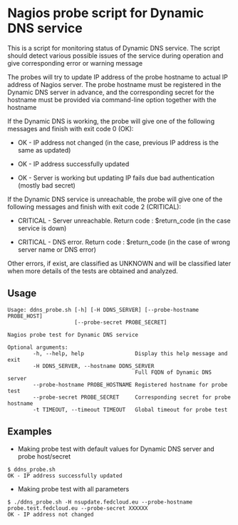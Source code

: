 # Nagios probe script for Dynamic DNS service

This is a script for monitoring status of Dynamic DNS service. The script 
should detect various possible issues of the service during operation and 
give corresponding error or warning message

The probes will try to update IP address of the probe hostname to actual IP
address of Nagios server. The probe hostname must be registered in the 
Dynamic DNS server in advance, and the corresponding secret for the hostname 
must be provided via command-line option together with the hostname

If the Dynamic DNS is working, the probe will give one of the following 
messages and finish with exit code 0 (OK):

- OK - IP address not changed (in the case, previous  IP address is the same
as updated)

- OK - IP address successfully updated

- OK - Server is working but updating IP fails due bad authentication 
(mostly bad secret)

If the Dynamic DNS service is unreachable, the probe will give one of the 
following messages and finish with exit code 2 (CRITICAL):

- CRITICAL - Server unreachable. Return code : $return_code (in the case 
service is down)

- CRITICAL - DNS error. Return code : $return_code (in the case of wrong 
server name or DNS error)

Other errors, if exist, are classified as UNKNOWN and will be classified 
later when more details of the tests are obtained and analyzed.

## Usage

```
Usage: ddns_probe.sh [-h] [-H DDNS_SERVER] [--probe-hostname PROBE_HOST]
                     [--probe-secret PROBE_SECRET]

Nagios probe test for Dynamic DNS service

Optional arguments:
        -h, --help, help                Display this help message and exit
        -H DDNS_SERVER, --hostname DDNS_SERVER
                                        Full FQDN of Dynamic DNS server
        --probe-hostname PROBE_HOSTNAME Registered hostname for probe test
        --probe-secret PROBE_SECRET     Corresponding secret for probe hostname
        -t TIMEOUT, --timeout TIMEOUT   Global timeout for probe test
```

## Examples

- Making probe test with default values for Dynamic DNS server and probe host/secret

```
$ ddns_probe.sh
OK - IP address successfully updated
```

- Making probe test with all parameters

```
$ ./ddns_probe.sh -H nsupdate.fedcloud.eu --probe-hostname probe.test.fedcloud.eu --probe-secret XXXXXX
OK - IP address not changed

